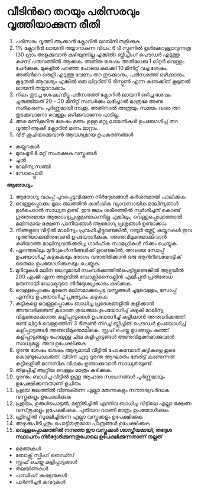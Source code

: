 # വീടിന്‍റെ തറയും പരിസരവും വൃത്തിയാക്കുന്ന രീതി

1.  പരിസരം വൃത്തി ആക്കാന്‍ ക്ലോറിന്‍ ലായിനി തളിക്കുക
2.  1% ക്ലോറിന്‍ ലായനി തയ്യാറാകുന്ന വിധം: 6 ടീ സ്പൂണില്‍ ഉള്‍ക്കോള്ളാവുന്നത്ര \(30 ഗ്രാം അളക്കുവാന്‍ കഴിയുന്നില്ല എങ്കില്‍\) ബ്ലീച്ചിംഗ് പൌഡര്‍ എടുത്തു കുഴമ്പ് പരുവത്തില്‍ ആക്കുക. അതിനു ശേഷം അതിലേക്കു 1 ലിറ്റര്‍ വെള്ളം ചേര്‍ക്കുക. മുകളില്‍ പറഞ്ഞ പോലെ കലക്കി 10 മിനിറ്റ് വച്ച ശേഷം, അതിന്‍റെ തെളി എടുത്തു വേണം തറ തുടക്കാനും, പരിസരത്ത് ഒഴിക്കാനും. കൂടുതല്‍ ആവശ്യം എങ്കില്‍ ഒരു ലിറ്ററിന് 6 ടീസ്പൂണ്‍ എന്ന കണക്കിന് കൂടുതല്‍ ലായനി തയ്യാറാക്കാം.
3.  നിലം തുടച്ച ശേഷം/വീട്ടു പരിസരത്ത് ക്ലോറിന്‍ ലായനി ഒഴിച്ച ശേഷം ചുരുങ്ങിയത് 20 – 30 മിനിറ്റ് സമ്പര്‍ക്കം ലഭിച്ചാല്‍ മാത്രമേ അണു നശീകരണം പൂര്‍ണ്ണമായി നടക്കൂ. അതിനാല്‍ അത്രയും സമയം വരെ തറ തുടക്കുവാനോ വെള്ളം ഒഴിക്കുവാണോ പാടില്ല.
4.  അര മണിക്കൂറിനു ശേഷം മണം ഉള്ള മറ്റു ലായനികള്‍ ഉപയോഗിച്ച് തറ വൃത്തി ആക്കി ക്ലോറിന്‍ മണം മാറ്റാം.
5.  വീട് ശുചിയാക്കുവാന്‍ ആവശ്യമായ ഉപകരണങ്ങൾ

*  കയ്യുറകൾ
*  മുഖംമൂടി & മറ്റ് സംരക്ഷക വസ്തുക്കൾ
*  ചൂൽ
*  മാലിന്യ സഞ്ചി
*  സോപ്പ്പൊടി

 **ആരോഗ്യം**

1.  ആരോഗ്യ വകുപ്പ് പുറപ്പെടുവിക്കുന്ന നിര്‍ദ്ദേശങ്ങള്‍ കര്‍ശനമായി പാലിക്കുക
2.  വെള്ളപ്പൊക്കം മൂലം ജലത്തിൽ കാർഷിക വ്യാവസായിക മാലിന്യങ്ങൾ ഉൾപെടാൻ സാധ്യത ഉണ്ട്. ഈ ജലം ശരീരത്തിൽ സ്പർശിച്ചത് കൊണ്ട് ഗുരുതരമായ ആരോഗ്യപ്രശ്നമുണ്ടാകുന്നില്ല എങ്കിലും, വെള്ളപ്പൊക്കത്താൽ മലിനമായ ഭക്ഷണ പാനീയങ്ങൾ ആരോഗ്യ പ്രശ്നങ്ങൾ ഉണ്ടാക്കാം
3.  നിങ്ങളുടെ വീട്ടിൽ മാലിന്യം പ്രവഹിച്ചിട്ടുണ്ടെങ്കിൽ, റബ്ബർ ബൂട്ട്സ്, കയ്യുറകൾ ഇവ വൃത്തിയാക്കലിനുവേണ്ടി ഉപയോഗിക്കുക. അണുവിമുക്തമാക്കുവാൻ കഴിയാത്ത മാലിന്യവൽക്കരിച്ച ഗാർഹിക സാമഗ്രികൾ നീക്കം ചെയ്യുക
4.  ഏന്തെങ്കിലും മുറിവുകൾ നിങ്ങൾക്ക് ഉണ്ടെങ്കിൽ, അവയെ സോപ്പ് ഉപയോഗിച്ച് കഴുകുകയും രോഗം വരാതിരിക്കാൻ ഒരു ആന്‍റീബയോട്ടിക് തൈലം ഉപയോഗിക്കുകയും ചെയ്യുക.
5.  മുറിവുകള്‍ മലിന ജലവുമായി സംബര്‍ക്കത്തില്‍പെട്ടിട്ടുണ്ടെങ്കില്‍ ആഴ്ചയില്‍ 200 എം‌ജി എന്ന അളവില്‍ ഡോക്സിസൈക്ലീന്‍ എലിപ്പനി പ്രതിരോധ മരുന്നായി ഡോക്ടറുടെ നിര്‍ദ്ദേശപ്രകാരം കഴിക്കുക.
6.  വെള്ളപ്പൊക്കം മുഖേന മലിനമാക്കപ്പെട്ട വസ്ത്രങ്ങൾ ചൂടുവെള്ളം, സോപ്പ് എന്നിവ ഉപയോഗിച്ച് പ്രത്യേകം കഴുകുക
7.  കുട്ടികളെ വെള്ളപ്പൊക്കം ബാധിച്ച പ്രദേശങ്ങളിൽ കളിക്കാൻ അനുവദിക്കരുത് കൂടാതെ ശുദ്ധജലം ഉപയോഗിച്ച് കഴുകി മാലിന്യ വിമുക്തമാക്കാത്ത കളിപ്പാട്ടങ്ങൾ ഉപയോഗിച്ച് കളിക്കാൻ അനുവദിക്കരുത്. രണ്ട് ലിറ്റര്‍ വെള്ളത്തിന് 3 ടീസ്പൂണ്‍ നിറച്ച് ബ്ലീച്ചിങ് പൌഡര്‍ ഉപയോഗിച്ച് കളിപ്പാട്ടങ്ങൾ അണുവിമുക്തമാക്കുക. സ്റ്റഫ് ചെയ്ത മൃഗങ്ങളും കുഞ്ഞ് കളിപ്പാട്ടങ്ങളും പോലുള്ള ചില കളിപ്പാട്ടങ്ങൾ അണുവിമുക്തമാക്കുവാൻ സാധ്യമല്ല. അവ ഉപേക്ഷിക്കുക
8.  ദുരന്ത ശേഷം ശേഷം ആദ്യമായി വീട്ടില്‍ പോകുമ്പോള്‍ കുട്ടികളെ കൂടെ കൊണ്ടുപോകരുത്. വീടിന് ഏറ്റ ദുരന്ത ആഘാതം നേരിട്ട് കാണുന്നത് കുട്ടികളില്‍ മാനസിക വിഷമം ഉണ്ടാക്കുവാന്‍ സാധ്യതയുണ്ട്.
9.  തിളപ്പിച്ച് ആറ്റിയ വെള്ളം മാത്രം കുടിക്കുക.
10.  ദുരന്തം ബാധിച്ച വീട്ടില്‍ ഉള്ള ആഹാര സാധനങ്ങള്‍ പൂര്‍ണ്ണമായും ഉപേക്ഷിക്കുന്നതാണ് ഉചിതം
11.  പ്രളയ ജലത്തിൽ വീണുകിടന്ന എല്ലാ മരുന്നുകളും സൗന്ദര്യവര്‍ദ്ധക വസ്തുക്കളും ഉപേക്ഷിക്കുക
12.  പ്രളയം, ഉരുള്‍പൊട്ടല്‍, മണ്ണിടിച്ചില്‍ എന്നിവ ബാധിച്ച വീട്ടിലെ എല്ലാ ഭക്ഷണ വസ്‌തുക്കളും ഉപേക്ഷിക്കുക. പുതിയവ വാങ്ങി മാത്രം ഉപയോഗിക്കുക
13.  ഫ്രിഡ്ജിൽ സൂക്ഷിച്ചിരുന്ന എല്ലാ വസ്തുക്കളും ഉപേക്ഷിക്കുക
14.  അഴുക്കുപിടിച്ചതും പൊട്ടിയതുമായ പാത്രങ്ങൾ ഉപേക്ഷിക്കുക
15.  **വെള്ളപ്പൊക്കത്തിൽ നനഞ്ഞ ഈ വസ്തുക്കൾ ശാസ്ത്രീയമായി,** **തദ്ദേശ സ്ഥാപനം നിര്‍ദ്ദേശിക്കുന്നതുപോലെ ഉപേക്ഷിക്കുന്നതാണ് നല്ലത്**

*  മെത്തകൾ
*  ബോക്സ് സ്പ്രിംഗ് ബെഡ്സ്
*  സ്റ്റഫ് ചെയ്ത കളിപ്പാട്ടങ്ങൾ
*  തലയിണകൾ
*  പാഡിംഗ് കുഷ്യനുകൾ
*  ഫർണിച്ചർ കവറുകൾ

 

